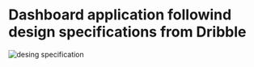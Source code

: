 # Dashboard application followind design specifications  from Dribble

![desing specification](https://cdn.dribbble.com/users/4208985/screenshots/17313206/media/2c61f9139fbf5b00b73c05449b5ae2e2.png)
